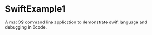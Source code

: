 # SwiftExample1
A macOS command line application to demonstrate swift language and debugging in Xcode. 
